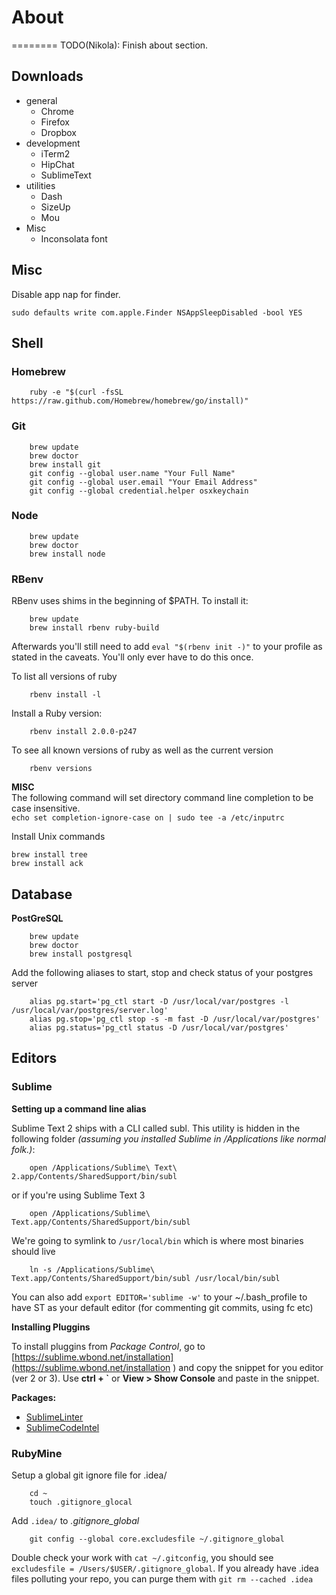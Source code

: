 # About
========
TODO(Nikola): Finish about section.

## Downloads
   * general
      * Chrome
      * Firefox
      * Dropbox
   * development   
      * iTerm2 
      * HipChat
      * SublimeText
   * utilities
   	  * Dash
      * SizeUp
      * Mou
   * Misc
      * Inconsolata font

## Misc
Disable app nap for finder.

	sudo defaults write com.apple.Finder NSAppSleepDisabled -bool YES
   
## Shell
	
### Homebrew
     
        ruby -e "$(curl -fsSL https://raw.github.com/Homebrew/homebrew/go/install)"
    
### Git
    
        brew update
        brew doctor
        brew install git
        git config --global user.name "Your Full Name"
        git config --global user.email "Your Email Address"
        git config --global credential.helper osxkeychain
        
### Node

        brew update
        brew doctor
        brew install node
### RBenv
RBenv uses shims in the beginning of $PATH.  To install it:

        brew update
        brew install rbenv ruby-build
    
Afterwards you'll still need to add `eval "$(rbenv init -)"` to your profile as stated in the caveats. You'll only ever have to do this once.

To list all versions of ruby

        rbenv install -l
    
Install a Ruby version:
   
        rbenv install 2.0.0-p247

To see all known versions of ruby as well as the current version

        rbenv versions

**MISC**   
The following command will set directory command line completion to be case insensitive.   
`echo set completion-ignore-case on | sudo tee -a /etc/inputrc`

Install Unix commands

	brew install tree
	brew install ack

## Database
**PostGreSQL**
    
        brew update
        brew doctor
        brew install postgresql
        
Add the following aliases to start, stop and check status of your postgres server
     
		alias pg.start='pg_ctl start -D /usr/local/var/postgres -l /usr/local/var/postgres/server.log'
		alias pg.stop='pg_ctl stop -s -m fast -D /usr/local/var/postgres'
		alias pg.status='pg_ctl status -D /usr/local/var/postgres'
     
## Editors

### Sublime
**Setting up a command line alias**

   Sublime Text 2 ships with a CLI called subl. This utility is hidden in the following folder *(assuming you installed Sublime in /Applications like normal folk.)*:
   
        open /Applications/Sublime\ Text\ 2.app/Contents/SharedSupport/bin/subl      
        
or if you're using Sublime Text 3   

        open /Applications/Sublime\ Text.app/Contents/SharedSupport/bin/subl     
                
We're going to symlink to `/usr/local/bin` which is where most binaries should live
     
        ln -s /Applications/Sublime\ Text.app/Contents/SharedSupport/bin/subl /usr/local/bin/subl
        
You can also add `export EDITOR='sublime -w'` to your ~/.bash_profile to have ST as your default editor (for commenting git commits, using fc etc)

**Installing Pluggins**

To install pluggins from *Package Control*, go to [https://sublime.wbond.net/installation](https://sublime.wbond.net/installation ) and copy the snippet for you editor (ver 2 or 3).  Use **ctrl + `** or **View > Show Console** and paste in the snippet.

**Packages:**

   * [SublimeLinter](http://sublimelinter.readthedocs.org/en/latest/index.html)
   * [SublimeCodeIntel](https://sublime.wbond.net/packages/SublimeCodeIntel)

### RubyMine

Setup a global git ignore file for .idea/

	    cd ~
    	touch .gitignore_glocal
Add `.idea/` to *.gitignore_global*

        git config --global core.excludesfile ~/.gitignore_global
    
Double check your work with `cat ~/.gitconfig`, you should see `excludesfile = /Users/$USER/.gitignore_global`.  If you already have .idea files polluting your repo, you can purge them with `git rm --cached .idea`
